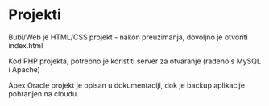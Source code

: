# Projekti

Bubi/Web je HTML/CSS projekt - nakon preuzimanja, dovoljno je otvoriti index.html

Kod PHP projekta, potrebno je koristiti server za otvaranje (rađeno s MySQL i Apache) 

Apex Oracle projekt je opisan u dokumentaciji, dok je backup aplikacije pohranjen na cloudu.

